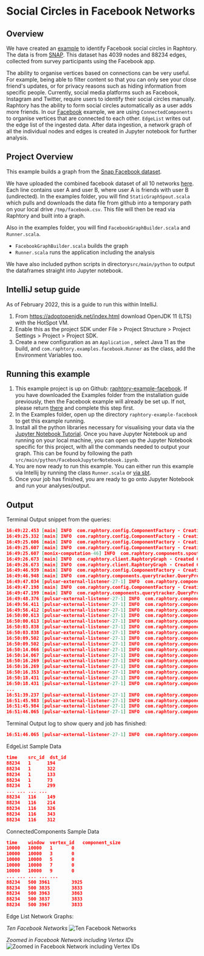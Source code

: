 # Social Circles in Facebook Networks

## Overview

We have created an [example](https://github.com/Raphtory/Raphtory/tree/development/examples/raphtory-example-facebook) to identify Facebook social circles in Raphtory. The data is from [SNAP](https://snap.stanford.edu/data/ego-Facebook.html). This dataset has 4039 nodes and 88234 edges, collected from survey participants using the Facebook app.

The ability to organise vertices based on connections can be very useful. For example, being able to filter content so that you can only see your close friend's updates, or for privacy reasons such as hiding information from specific people. Currently, social media platforms such as Facebook, Instagram and Twitter, require users to identify their social circles manually. Raphtory has the ability to form social circles automatically as a user adds more friends. In our [Facebook](https://github.com/Raphtory/Raphtory/tree/development/examples/raphtory-example-facebook) example, we are using `ConnectedComponents` to organise vertices that are connected to each other. `EdgeList` writes out the edge list of the ingested data. After data ingestion, a network graph of all the individual nodes and edges is created in Jupyter notebook for further analysis.

## Project Overview

This example builds a graph from the [Snap Facebook dataset](https://snap.stanford.edu/data/ego-Facebook.html).

We have uploaded the combined facebook dataset of all 10 networks [here](https://github.com/Raphtory/Data/blob/main/facebook.csv). Each line contains user A and user B, where user A is friends with user B (undirected). In the examples folder, you will find `StaticGraphSpout.scala` which pulls and downloads the data file from github into a temporary path on your local drive `/tmp/facebook.csv`. This file will then be read via Raphtory and built into a graph.

Also in the examples folder, you will find `FacebookGraphBuilder.scala` and `Runner.scala`.

* `FacebookGraphBuilder.scala` builds the graph
* `Runner.scala` runs the application including the analysis

We have also included python scripts in directory`src/main/python` to output the dataframes straight into Jupyter notebook.

## IntelliJ setup guide

As of February 2022, this is a guide to run this within IntelliJ.

1. From https://adoptopenjdk.net/index.html download OpenJDK 11 (LTS) with the HotSpot VM.
2. Enable this as the project SDK under File > Project Structure > Project Settings > Project > Project SDK.
3. Create a new configuration as an `Application` , select Java 11 as the build, and `com.raphtory.examples.facebook.Runner` as the class, add the Environment Variables too.

## Running this example

1. This example project is up on Github: [raphtory-example-facebook](https://github.com/Raphtory/Raphtory/tree/development/examples/raphtory-example-facebook). If you have downloaded the Examples folder from the installation guide previously, then the Facebook example will already be set up. If not, please return [there](https://raphtory.readthedocs.io/en/development/Install/installdependencies.html) and complete this step first. 
2. In the Examples folder, open up the directory `raphtory-example-facebook` to get this example running.
3. Install all the python libraries necessary for visualising your data via the [Jupyter Notebook Tutorial](https://raphtory.readthedocs.io/en/development/PythonClient/tutorial.html). Once you have Jupyter Notebook up and running on your local machine, you can open up the Jupyter Notebook specific for this project, with all the commands needed to output your graph. This can be found by following the path `src/main/python/FacebookJupyterNotebook.ipynb`.
4. You are now ready to run this example. You can either run this example via Intellij by running the class `Runner.scala` or [via sbt](https://raphtory.readthedocs.io/en/development/Install/installdependencies.html#running-raphtory-via-sbt).
5. Once your job has finished, you are ready to go onto Jupyter Notebook and run your analyses/output.

## Output

Terminal Output snippet from the queries:
```json
16:49:22.453 [main] INFO  com.raphtory.config.ComponentFactory - Creating '2' Partition Managers.
16:49:25.332 [main] INFO  com.raphtory.config.ComponentFactory - Creating new Query Manager.
16:49:25.606 [main] INFO  com.raphtory.config.ComponentFactory - Creating new Spout 'raphtory_data_raw_350150610'.
16:49:25.607 [main] INFO  com.raphtory.config.ComponentFactory - Creating '2' Graph Builders.
16:49:25.607 [monix-computation-46] INFO  com.raphtory.components.spout.executor.StaticGraphSpoutExecutor - Reading data from '/tmp/facebook.csv'.
16:49:26.673 [main] INFO  com.raphtory.client.RaphtoryGraph - Created Graph object with deployment ID 'raphtory_350150610'.
16:49:26.673 [main] INFO  com.raphtory.client.RaphtoryGraph - Created Graph Spout topic with name 'raphtory_data_raw_350150610'.
16:49:46.939 [main] INFO  com.raphtory.config.ComponentFactory - Creating new Query Progress Tracker for deployment 'raphtory_350150610' and job 'EdgeList_1646239786675' at topic 'raphtory_350150610_EdgeList_1646239786675'.
16:49:46.948 [main] INFO  com.raphtory.components.querytracker.QueryProgressTracker - Starting query progress tracker.
16:49:47.034 [pulsar-external-listener-27-1] INFO  com.raphtory.components.querymanager.QueryManager - Point Query 'EdgeList_1646239786675' received, your job ID is 'EdgeList_1646239786675'.
16:49:47.198 [main] INFO  com.raphtory.config.ComponentFactory - Creating new Query Progress Tracker for deployment 'raphtory_350150610' and job 'ConnectedComponents_1646239786948' at topic 'raphtory_350150610_ConnectedComponents_1646239786948'.
16:49:47.199 [main] INFO  com.raphtory.components.querytracker.QueryProgressTracker - Starting query progress tracker.
16:49:48.376 [pulsar-external-listener-27-1] INFO  com.raphtory.components.querymanager.QueryManager - Range Query 'ConnectedComponents_1646239786948' received, your job ID is 'ConnectedComponents_1646239786948'.
16:49:56.411 [pulsar-external-listener-27-1] INFO  com.raphtory.components.querytracker.QueryProgressTracker - Job 'ConnectedComponents_1646239786948': Perspective '10000' with window '10000' finished in 9212 ms.
16:49:56.412 [pulsar-external-listener-27-1] INFO  com.raphtory.components.querytracker.QueryProgressTracker - Job ConnectedComponents_1646239786948: Running query, processed 1 perspectives.
16:50:00.613 [pulsar-external-listener-27-1] INFO  com.raphtory.components.querytracker.QueryProgressTracker - Job 'ConnectedComponents_1646239786948': Perspective '10000' with window '1000' finished in 4201 ms.
16:50:00.613 [pulsar-external-listener-27-1] INFO  com.raphtory.components.querytracker.QueryProgressTracker - Job ConnectedComponents_1646239786948: Running query, processed 2 perspectives.
16:50:03.838 [pulsar-external-listener-27-1] INFO  com.raphtory.components.querytracker.QueryProgressTracker - Job 'ConnectedComponents_1646239786948': Perspective '10000' with window '500' finished in 3225 ms.
16:50:03.838 [pulsar-external-listener-27-1] INFO  com.raphtory.components.querytracker.QueryProgressTracker - Job ConnectedComponents_1646239786948: Running query, processed 3 perspectives.
16:50:09.502 [pulsar-external-listener-27-1] INFO  com.raphtory.components.querytracker.QueryProgressTracker - Job 'ConnectedComponents_1646239786948': Perspective '20000' with window '10000' finished in 5664 ms.
16:50:09.502 [pulsar-external-listener-27-1] INFO  com.raphtory.components.querytracker.QueryProgressTracker - Job ConnectedComponents_1646239786948: Running query, processed 4 perspectives.
16:50:14.066 [pulsar-external-listener-27-1] INFO  com.raphtory.components.querytracker.QueryProgressTracker - Job 'ConnectedComponents_1646239786948': Perspective '20000' with window '1000' finished in 4564 ms.
16:50:14.067 [pulsar-external-listener-27-1] INFO  com.raphtory.components.querytracker.QueryProgressTracker - Job ConnectedComponents_1646239786948: Running query, processed 5 perspectives.
16:50:16.269 [pulsar-external-listener-27-1] INFO  com.raphtory.components.querytracker.QueryProgressTracker - Job 'EdgeList_1646239786675': Perspective '88234' finished in 29321 ms.
16:50:16.269 [pulsar-external-listener-27-1] INFO  com.raphtory.components.querytracker.QueryProgressTracker - Job EdgeList_1646239786675: Running query, processed 1 perspectives.
16:50:16.353 [pulsar-external-listener-27-1] INFO  com.raphtory.components.querytracker.QueryProgressTracker - Job EdgeList_1646239786675: Query completed with 1 perspectives and finished in 29405 ms.
16:50:18.431 [pulsar-external-listener-27-1] INFO  com.raphtory.components.querytracker.QueryProgressTracker - Job 'ConnectedComponents_1646239786948': Perspective '20000' with window '500' finished in 4364 ms.
16:50:18.431 [pulsar-external-listener-27-1] INFO  com.raphtory.components.querytracker.QueryProgressTracker - Job ConnectedComponents_1646239786948: Running query, processed 6 perspectives.
...
16:51:39.237 [pulsar-external-listener-27-1] INFO  com.raphtory.components.querytracker.QueryProgressTracker - Job ConnectedComponents_1646239786948: Running query, processed 26 perspectives.
16:51:45.983 [pulsar-external-listener-27-1] INFO  com.raphtory.components.querytracker.QueryProgressTracker - Job 'ConnectedComponents_1646239786948': Perspective '88234' with window '500' finished in 6746 ms.
16:51:45.984 [pulsar-external-listener-27-1] INFO  com.raphtory.components.querytracker.QueryProgressTracker - Job ConnectedComponents_1646239786948: Running query, processed 27 perspectives.
16:51:46.065 [pulsar-external-listener-27-1] INFO  com.raphtory.components.querytracker.QueryProgressTracker - Job ConnectedComponents_1646239786948: Query completed with 27 perspectives and finished in 118866 ms.
```
Terminal Output log to show query and job has finished: 

```json
16:51:46.065 [pulsar-external-listener-27-1] INFO  com.raphtory.components.querytracker.QueryProgressTracker - Job ConnectedComponents_1646239786948: Query completed with 27 perspectives and finished in 118866 ms.
```
EdgeList Sample Data

```json
time    src_id  dst_id
88234	1	   194
88234	1	   322
88234	1	   133
88234	1	   73
88234	1	   299
...	...	...	...
88234	116	   149
88234	116	   214
88234	116	   326
88234	116	   343
88234	116	   312
```
ConnectedComponents Sample Data
```json
time    window  vertex_id   component_size
10000	10000	1	    0
10000	10000	3	    0
10000	10000	5	    0
10000	10000	7	    0
10000	10000	9	    0
...	...	...	...	...
88234	500	3961	    3925
88234	500	3835	    3833
88234	500	3963	    3863
88234	500	3837	    3833
88234	500	3967	    3833
```
Edge List Network Graphs:

*Ten Facebook Networks*
![Ten Facebook Networks](https://user-images.githubusercontent.com/25484244/154812338-87c74a55-77ff-4653-a647-0fca1dadfecc.png)

*Zoomed in Facebook Network including Vertex IDs*
![Zoomed in Facebook Network including Vertex IDs](https://user-images.githubusercontent.com/25484244/154812346-f37b58e0-48d4-46d5-a1b8-3057dc8b56b6.png)
